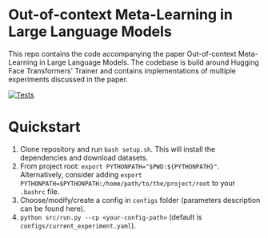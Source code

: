 # Out-of-context Meta-Learning in Large Language Models
This repo contains the code accompanying the paper Out-of-context Meta-Learning in Large Language Models. The codebase is build around Hugging Face Transformers' Trainer and contains implementations of multiple experiments discussed in the paper.

[![Tests](https://github.com/krasheninnikov/internalization/actions/workflows/main.yml/badge.svg)](https://github.com/krasheninnikov/internalization/actions/workflows/main.yml)

# Quickstart
1) Clone repository and run `bash setup.sh`. This will install the dependencies and download datasets.
2) From project root: `export PYTHONPATH="$PWD:${PYTHONPATH}"`. Alternatively, consider adding `export PYTHONPATH=$PYTHONPATH:/home/path/to/the/project/root` to your `.bashrc` file.
3) Choose/modify/create a config in `configs` folder (parameters description can be found here).
4) `python src/run.py --cp <your-config-path>` (default is `configs/current_experiment.yaml`).

